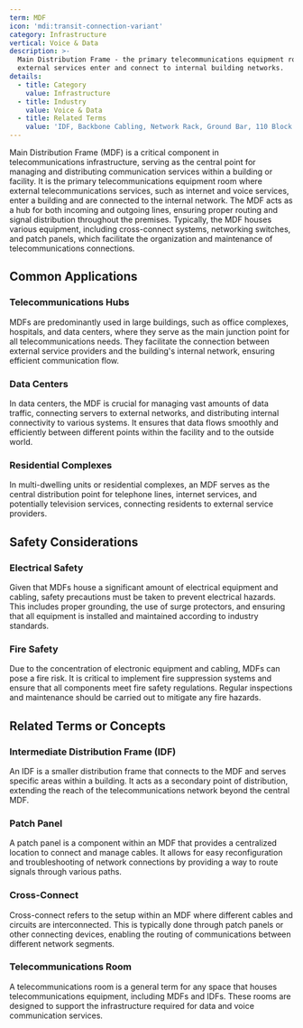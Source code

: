 ```yaml
---
term: MDF
icon: 'mdi:transit-connection-variant'
category: Infrastructure
vertical: Voice & Data
description: >-
  Main Distribution Frame - the primary telecommunications equipment room where
  external services enter and connect to internal building networks.
details:
  - title: Category
    value: Infrastructure
  - title: Industry
    value: Voice & Data
  - title: Related Terms
    value: 'IDF, Backbone Cabling, Network Rack, Ground Bar, 110 Block'
---
```

Main Distribution Frame (MDF) is a critical component in telecommunications infrastructure, serving as the central point for managing and distributing communication services within a building or facility. It is the primary telecommunications equipment room where external telecommunications services, such as internet and voice services, enter a building and are connected to the internal network. The MDF acts as a hub for both incoming and outgoing lines, ensuring proper routing and signal distribution throughout the premises. Typically, the MDF houses various equipment, including cross-connect systems, networking switches, and patch panels, which facilitate the organization and maintenance of telecommunications connections.

## Common Applications

### Telecommunications Hubs
MDFs are predominantly used in large buildings, such as office complexes, hospitals, and data centers, where they serve as the main junction point for all telecommunications needs. They facilitate the connection between external service providers and the building's internal network, ensuring efficient communication flow.

### Data Centers
In data centers, the MDF is crucial for managing vast amounts of data traffic, connecting servers to external networks, and distributing internal connectivity to various systems. It ensures that data flows smoothly and efficiently between different points within the facility and to the outside world.

### Residential Complexes
In multi-dwelling units or residential complexes, an MDF serves as the central distribution point for telephone lines, internet services, and potentially television services, connecting residents to external service providers.

## Safety Considerations

### Electrical Safety
Given that MDFs house a significant amount of electrical equipment and cabling, safety precautions must be taken to prevent electrical hazards. This includes proper grounding, the use of surge protectors, and ensuring that all equipment is installed and maintained according to industry standards.

### Fire Safety
Due to the concentration of electronic equipment and cabling, MDFs can pose a fire risk. It is critical to implement fire suppression systems and ensure that all components meet fire safety regulations. Regular inspections and maintenance should be carried out to mitigate any fire hazards.

## Related Terms or Concepts

### Intermediate Distribution Frame (IDF)
An IDF is a smaller distribution frame that connects to the MDF and serves specific areas within a building. It acts as a secondary point of distribution, extending the reach of the telecommunications network beyond the central MDF.

### Patch Panel
A patch panel is a component within an MDF that provides a centralized location to connect and manage cables. It allows for easy reconfiguration and troubleshooting of network connections by providing a way to route signals through various paths.

### Cross-Connect
Cross-connect refers to the setup within an MDF where different cables and circuits are interconnected. This is typically done through patch panels or other connecting devices, enabling the routing of communications between different network segments.

### Telecommunications Room
A telecommunications room is a general term for any space that houses telecommunications equipment, including MDFs and IDFs. These rooms are designed to support the infrastructure required for data and voice communication services.
